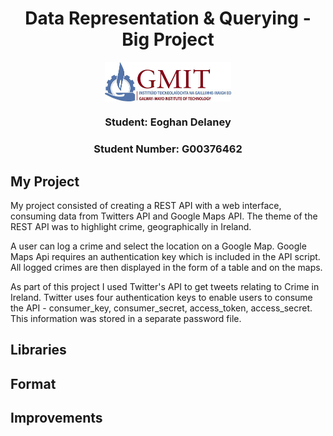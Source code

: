 <p>
    <h1 align="center">Data Representation & Querying - Big Project</h1>
    <p align="center"><img align="center" src='staticpages/img/GMIT.jpg' width=40%/></p>
    <h3 align="center">Student: Eoghan Delaney</h3>
    <h3 align="center">Student Number: G00376462</h3>
</p>

## My Project
<p>My project consisted of creating a REST API with a web interface, consuming data from Twitters API and Google Maps API. The theme of the REST API was to highlight crime, geographically in Ireland.</p>

<p>A user can log a crime and select the location on a Google Map. Google Maps Api requires an authentication key which is included in the API script. All logged crimes are then displayed in the form of a table and on the maps.</p>

<p>As part of this project I used Twitter's API to get tweets relating to Crime in Ireland. Twitter uses four authentication keys to enable users to consume the API - consumer_key, consumer_secret, access_token, access_secret. This information was stored in a separate password file.</p>

## Libraries

## Format


## Improvements

